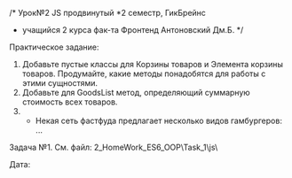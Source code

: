  
/* Урок№2 JS продвинутый
*2 семестр, ГикБрейнс
* учащийся 2 курса фак-та Фронтенд Антоновский Дм.Б.
*/

Практическое задание:
1.	Добавьте пустые классы для Корзины товаров и Элемента корзины товаров. 
Продумайте, какие методы понадобятся для работы с этими сущностями.
2.	Добавьте для GoodsList метод, определяющий суммарную стоимость всех товаров.
3.	* Некая сеть фастфуда предлагает несколько видов гамбургеров: ...

 Задача №1.
 См. файл:  2_HomeWork_ES6_OOP\Task_1\js\
 
 
 
Дата:  


